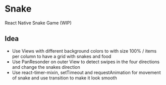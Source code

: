 # Snake

React Native Snake Game (WIP)

## Idea

- Use Views with different background colors to with size 100% / items per column to have a grid with snakes and food
- Use PanResonder on outer View to detect swipes in the four directions and change the snakes direction
- Use react-timer-mixin, setTimeout and requestAnimation for movement of snake and use transition to make it look smooth

